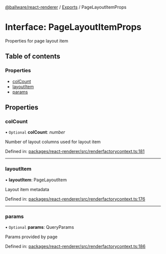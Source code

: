 [@ballware/react-renderer](../README.md) / [Exports](../modules.md) / PageLayoutItemProps

# Interface: PageLayoutItemProps

Properties for page layout item

## Table of contents

### Properties

- [colCount](pagelayoutitemprops.md#colcount)
- [layoutItem](pagelayoutitemprops.md#layoutitem)
- [params](pagelayoutitemprops.md#params)

## Properties

### colCount

• `Optional` **colCount**: *number*

Number of layout columns used for layout item

Defined in: [packages/react-renderer/src/renderfactorycontext.ts:181](https://github.com/ballware/ballware-client/blob/c28ad0b/packages/react-renderer/src/renderfactorycontext.ts#L181)

___

### layoutItem

• **layoutItem**: PageLayoutItem

Layout item metadata

Defined in: [packages/react-renderer/src/renderfactorycontext.ts:176](https://github.com/ballware/ballware-client/blob/c28ad0b/packages/react-renderer/src/renderfactorycontext.ts#L176)

___

### params

• `Optional` **params**: QueryParams

Params provided by page

Defined in: [packages/react-renderer/src/renderfactorycontext.ts:186](https://github.com/ballware/ballware-client/blob/c28ad0b/packages/react-renderer/src/renderfactorycontext.ts#L186)
